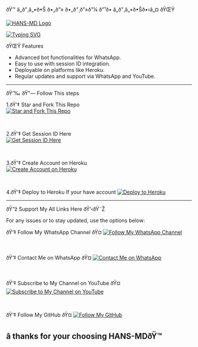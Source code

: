    ðŸ™ â„ð”¸â„•ð•Š ð•„ð”» ð•„ð”¸ð”»ð”¼ ð”¹ð• â„ð”¸â„•ð•Šð•‹â„¤ ðŸŒŸ 

[![HANS-MD Logo](https://files.catbox.moe/cnkqte.webp)](https://whatsapp.com/channel/0029VasiOoR3bbUw5aV4qB31)

<a href="https://git.io/typing-svg"><img src="https://readme-typing-svg.demolab.com?font=Fira+Code&pause=1000&random=false&width=435&lines=ð‘»ð‘¯ð‘°ð‘º+ðˆð’+ð»ð´ð‘ð‘†-ðŒðƒ+ð‘´ð‘¨ð‘«ð‘¬+ð‘©ð’€+ð‡ð€ðð’ð“ð™+ðŸ‡¹ðŸ‡¿" alt="Typing SVG" /></a>

  ðŸŒŸ Features 

- Advanced bot functionalities for WhatsApp.  
- Easy to use with session ID integration.  
- Deployable on platforms like Heroku.  
- Regular updates and support via WhatsApp and YouTube.

---

ðŸ‘‰ ðŸ”— Follow This steps

1.ðŸ‘‡ Star and Fork This Repo  
[![Star and Fork This Repo](https://img.shields.io/static/v1?label=Star%20%26%20Fork%20This%20Repo&message=GitHub&color=181717&style=for-the-badge&logo=github&logoColor=white)](https://github.com/kinghanstz/HANS-MD-V1/fork)  

<br>

2.ðŸ‘‡ Get Session ID Here  
[![Get Session ID Here](https://img.shields.io/static/v1?label=Session%20ID&message=Generate&color=FF4500&style=for-the-badge&logo=firefox&logoColor=white)](https://hans-md-session-id-sowl.onrender.com/)  

<br>

3.ðŸ‘‡ Create Account on Heroku  
[![Create Account on Heroku](https://img.shields.io/static/v1?label=Create%20Account&message=Heroku&color=430098&style=for-the-badge&logo=heroku&logoColor=white)](https://heroku.com)  

<br>

4.ðŸ‘‡ Deploy to Heroku If your have account
[![Deploy to Heroku](https://img.shields.io/static/v1?label=Deploy%20to&message=Heroku&color=430098&style=for-the-badge&logo=heroku&logoColor=white)](https://dashboard.heroku.com/new?template=https://github.com/Mrhannstz/HANS-MD)  

---

 ðŸ“ž Support My All Links Here ðŸ‘‹ðŸ˜Ž

For any issues or to stay updated, use the options below:  

ðŸ‘‡ Follow My WhatsApp Channel ðŸ¤ 
[![Follow My WhatsApp Channel](https://img.shields.io/static/v1?label=Follow%20My%20WhatsApp%20Channel&message=follow&color=25D366&style=for-the-badge&logo=whatsapp&logoColor=white)](https://whatsapp.com/channel/0029VasiOoR3bbUw5aV4qB31)  

<br>

ðŸ‘‡ Contact Me on WhatsApp  ðŸ¤
[![Contact Me on WhatsApp](https://img.shields.io/static/v1?label=Contact%20Me%20on%20WhatsApp&message=Message&color=25D366&style=for-the-badge&logo=whatsapp&logoColor=white)](https://wa.me/255756530143)  

<br>

ðŸ‘‡ Subscribe to My Channel on YouTube ðŸ¤ 
[![Subscribe to My Channel on YouTube](https://img.shields.io/static/v1?label=Subscribe%20to%20My%20Channel&message=YouTube&color=FF0000&style=for-the-badge&logo=youtube&logoColor=white)](https://www.youtube.com/@HANSTZ-TECH)  

<br>

ðŸ‘‡ Follow My GitHub ðŸ¤
[![Follow My GitHub](https://img.shields.io/static/v1?label=Follow%20My%20GitHub&message=GitHub&color=181717&style=for-the-badge&logo=github&logoColor=white)](https://github.com/kinghanstz)  


## â­ thanks for your choosing HANS-MDðŸ™
